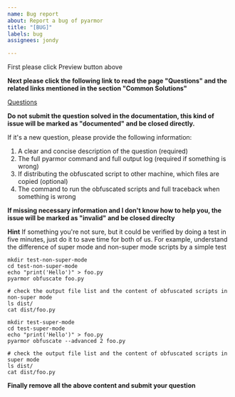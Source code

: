 ```yaml
---
name: Bug report
about: Report a bug of pyarmor
title: "[BUG]"
labels: bug
assignees: jondy

---
```


First please click Preview button above

**Next please click the following link to read the page "Questions" and the related links mentioned in the section "Common Solutions"**

[Questions](https://pyarmor.readthedocs.io/en/latest/questions.html)

**Do not submit the question solved in the documentation, this kind of issue will be marked as "documented" and be closed directly.**

If it's a new question, please provide the following information:

1. A clear and concise description of the question (required)
2. The full pyarmor command and full output log (required if something is wrong)
3. If distributing the obfuscated script to other machine, which files are copied (optional)
4. The command to run the obfuscated scripts and full traceback when something is wrong

**If missing necessary information and I don't know how to help you, the issue will be marked as "invalid" and be closed direclty**

**Hint**
If something you're not sure, but it could be verified by doing a test in five minutes, just do it to save time for both of us. For example, understand the difference of super mode and non-super mode scripts by a simple test
```
mkdir test-non-super-mode
cd test-non-super-mode
echo "print('Hello')" > foo.py
pyarmor obfuscate foo.py

# check the output file list and the content of obfuscated scripts in non-super mode
ls dist/
cat dist/foo.py

mkdir test-super-mode
cd test-super-mode
echo "print('Hello')" > foo.py
pyarmor obfuscate --advanced 2 foo.py

# check the output file list and the content of obfuscated scripts in super mode
ls dist/
cat dist/foo.py
```

**Finally remove all the above content and submit your question**
